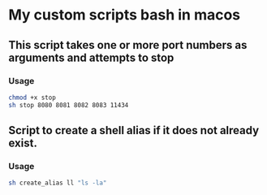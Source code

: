 
# My custom scripts bash in macos


## This script takes one or more port numbers as arguments and attempts to stop
### Usage

```bash
chmod +x stop
sh stop 8080 8081 8082 8083 11434
```

## Script to create a shell alias if it does not already exist.

### Usage

```bash
sh create_alias ll "ls -la"
```
